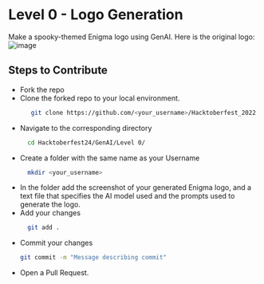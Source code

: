 # Level 0 - Logo Generation
Make a spooky-themed Enigma logo using GenAI.
Here is the original logo:
![image](https://github.com/user-attachments/assets/215f7b49-b87f-4e5c-ac69-b60498cde8bd)

## Steps to Contribute
+ Fork the repo
+ Clone the forked repo to your local environment.
  ```bash
     git clone https://github.com/<your_username>/Hacktoberfest_2022
  ```
+ Navigate to the corresponding directory
  ```bash
    cd Hacktoberfest24/GenAI/Level 0/
  ```
+ Create a folder with the same name as your Username
  ```bash
    mkdir <your_username>
  ```
+ In the folder add the screenshot of your generated Enigma logo, and a text file that specifies the AI model used and the prompts used to generate the logo.
+ Add your changes
  ```bash
    git add .
  ```
+ Commit your changes
  ```bash
  git commit -m "Message describing commit"
  ```
+ Open a Pull Request.
